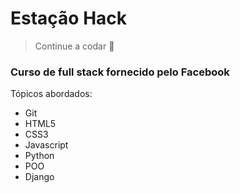 # Estação Hack
> Continue a codar 🐠
### Curso de full stack fornecido pelo Facebook

Tópicos abordados:
   - Git
   - HTML5
   - CSS3
   - Javascript
   - Python
   - POO
   - Django
